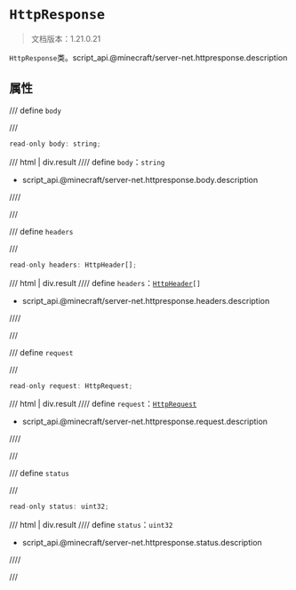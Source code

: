# `HttpResponse`

> 文档版本：1.21.0.21

`HttpResponse`类。script_api.@minecraft/server-net.httpresponse.description

## 属性

/// define
`body`


///

```js
read-only body: string;
```

/// html | div.result
//// define
`body`：`string`

- script_api.@minecraft/server-net.httpresponse.body.description


////

///


/// define
`headers`


///

```js
read-only headers: HttpHeader[];
```

/// html | div.result
//// define
`headers`：<code><a href="../httpheader/">HttpHeader</a>[]</code>

- script_api.@minecraft/server-net.httpresponse.headers.description


////

///


/// define
`request`


///

```js
read-only request: HttpRequest;
```

/// html | div.result
//// define
`request`：[`HttpRequest`](./httprequest.md)

- script_api.@minecraft/server-net.httpresponse.request.description


////

///


/// define
`status`


///

```js
read-only status: uint32;
```

/// html | div.result
//// define
`status`：`uint32`

- script_api.@minecraft/server-net.httpresponse.status.description


////

///

